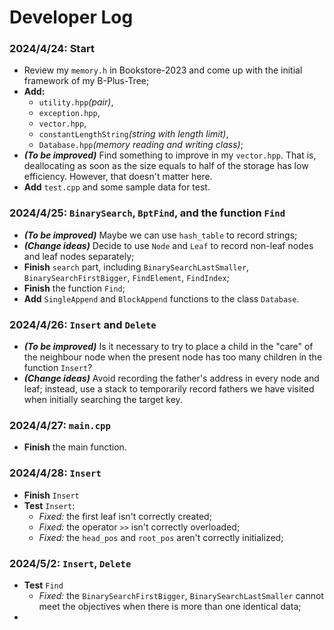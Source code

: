 Developer Log
===

### 2024/4/24: Start
- Review my `memory.h` in Bookstore-2023 and come up with the initial framework of my B-Plus-Tree;
- **Add:**
  - `utility.hpp`*(pair)*,
  - `exception.hpp`,
  - `vector.hpp`,
  - `constantLengthString`*(string with length limit)*,
  - `Database.hpp`*(memory reading and writing class)*;
- ***(To be improved)*** Find something to improve in my `vector.hpp`. That is, deallocating as soon as the size equals to half of the storage has low efficiency. However, that doesn't matter here.
- **Add** `test.cpp` and some sample data for test.

### 2024/4/25: `BinarySearch`, `BptFind`, and the function `Find`
- ***(To be improved)*** Maybe we can use `hash_table` to record strings;
- ***(Change ideas)*** Decide to use `Node` and `Leaf` to record non-leaf nodes and leaf nodes separately;
- **Finish** `search` part, including `BinarySearchLastSmaller`, `BinarySearchFirstBigger`, `FindElement`, `FindIndex`;
- **Finish** the function `Find`;
- **Add** `SingleAppend` and `BlockAppend` functions to the class `Database`.

### 2024/4/26: `Insert` and `Delete`
- ***(To be improved)*** Is it necessary to try to place a child in the "care" of the neighbour node when the present node has too many children in the function `Insert`?
- ***(Change ideas)*** Avoid recording the father's address in every node and leaf; instead, use a stack to temporarily record fathers we have visited when initially searching the target key.

### 2024/4/27: `main.cpp`
- **Finish** the main function.

### 2024/4/28: `Insert`
- **Finish** `Insert`
- **Test** `Insert`: 
  - *Fixed:* the first leaf isn't correctly created;
  - *Fixed:* the operator `>>` isn't correctly overloaded;
  - *Fixed:* the `head_pos` and `root_pos` aren't correctly initialized;

### 2024/5/2: `Insert`, `Delete`
- **Test** `Find`
  - *Fixed:* the `BinarySearchFirstBigger`, `BinarySearchLastSmaller` cannot meet the objectives when there is more than one identical data;
- 